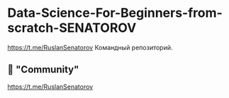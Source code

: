 # Data-Science-For-Beginners-from-scratch-SENATOROV
https://t.me/RuslanSenatorov
Командный репозиторий.

## 📢 "Community"
https://t.me/RuslanSenatorov
